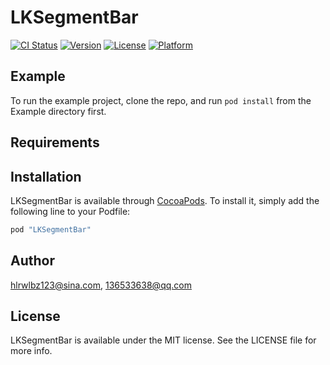 # LKSegmentBar

[![CI Status](http://img.shields.io/travis/hlrwlbz123@sina.com/LKSegmentBar.svg?style=flat)](https://travis-ci.org/hlrwlbz123@sina.com/LKSegmentBar)
[![Version](https://img.shields.io/cocoapods/v/LKSegmentBar.svg?style=flat)](http://cocoapods.org/pods/LKSegmentBar)
[![License](https://img.shields.io/cocoapods/l/LKSegmentBar.svg?style=flat)](http://cocoapods.org/pods/LKSegmentBar)
[![Platform](https://img.shields.io/cocoapods/p/LKSegmentBar.svg?style=flat)](http://cocoapods.org/pods/LKSegmentBar)

## Example

To run the example project, clone the repo, and run `pod install` from the Example directory first.

## Requirements

## Installation

LKSegmentBar is available through [CocoaPods](http://cocoapods.org). To install
it, simply add the following line to your Podfile:

```ruby
pod "LKSegmentBar"
```

## Author

hlrwlbz123@sina.com, 136533638@qq.com

## License

LKSegmentBar is available under the MIT license. See the LICENSE file for more info.
